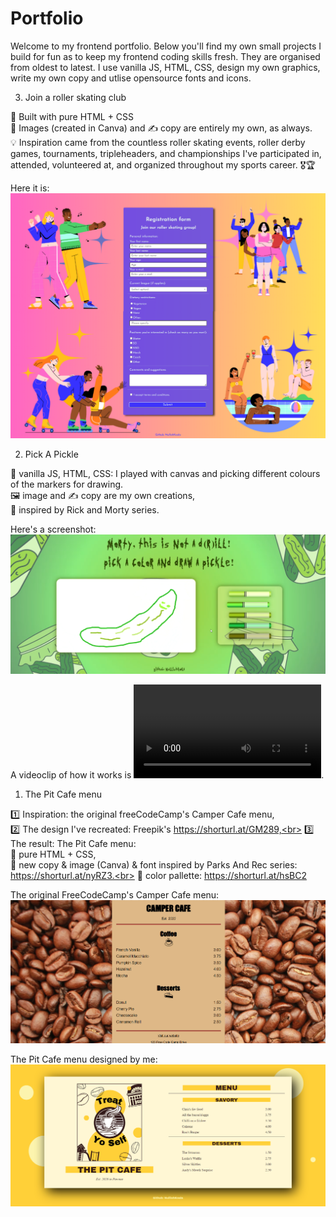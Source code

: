 # Portfolio

Welcome to my frontend portfolio. Below you'll find my own small projects I build for fun as to keep my frontend coding skills fresh.
They are organised from oldest to latest.
I use vanilla JS, HTML, CSS, design my own graphics, write my own copy and utlise opensource fonts and icons.

3. Join a roller skating club

💫 Built with pure HTML + CSS<br>
💅 Images (created in Canva) and ✍ copy are entirely my own, as always.<br>
💡 Inspiration came from the countless roller skating events, roller derby games, tournaments, tripleheaders, and championships I've participated in, attended, volunteered at, and organized throughout my sports career. 🎖🏆<br>

Here it is:
![Join a roller skating event](https://github.com/NullishKoala/Portfolio/blob/master/3.%20Join%20a%20skate%20group%20form/Join%20a%20roller%20skating%20club.png)

2. Pick A Pickle<br>

💽 vanilla JS, HTML, CSS: I played with canvas and picking different colours of the markers for drawing.<br>
🖼 image and ✍ copy are my own creations,<br>
🥒 inspired by Rick and Morty series.<br>

Here's a screenshot:
![Pick A Pickle](https://github.com/NullishKoala/Portfolio/blob/master/2.%20Pick%20a%20Pickle/PickAPickle.png)

A videoclip of how it works is ![here](https://github.com/NullishKoala/Portfolio/blob/master/2.%20Pick%20a%20Pickle/PickAPickle.mp4).

1. The Pit Cafe menu<br>

1️⃣ Inspiration: the original freeCodeCamp's Camper Cafe menu,<br>
2️⃣ The design I've recreated: Freepik's https://shorturl.at/GM289,<br>
3️⃣ The result: The Pit Cafe menu:<br>
🧐 pure HTML + CSS,<br>
📝 new copy & image (Canva) & font inspired by Parks And Rec series: https://shorturl.at/nyRZ3.<br>
🎨 color pallette: https://shorturl.at/hsBC2

The original FreeCodeCamp's Camper Cafe menu:
![Camper Cafe menu](https://github.com/NullishKoala/Portfolio/blob/master/1.%20The%20Pit%20Cafe/CamperCafeMenu.png)

The Pit Cafe menu designed by me:
![Pit Cafe menu](https://github.com/NullishKoala/Portfolio/blob/master/1.%20The%20Pit%20Cafe/PitCafeMenu.png)
